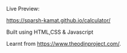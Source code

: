 Live Preview:

https://sparsh-kamat.github.io/calculator/

Built using HTML,CSS & Javascript

Learnt from https://www.theodinproject.com/.
